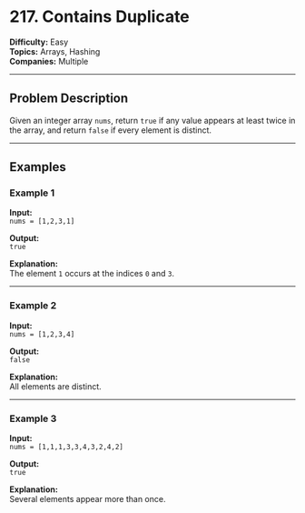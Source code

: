 # 217. Contains Duplicate

**Difficulty:** Easy  
**Topics:** Arrays, Hashing  
**Companies:** Multiple

---

## **Problem Description**

Given an integer array `nums`, return `true` if any value appears at least twice in the array, and return `false` if every element is distinct.

---

## **Examples**

### **Example 1**

**Input:**  
`nums = [1,2,3,1]`

**Output:**  
`true`

**Explanation:**  
The element `1` occurs at the indices `0` and `3`.

---

### **Example 2**

**Input:**  
`nums = [1,2,3,4]`

**Output:**  
`false`

**Explanation:**  
All elements are distinct.

---

### **Example 3**

**Input:**  
`nums = [1,1,1,3,3,4,3,2,4,2]`

**Output:**  
`true`

**Explanation:**  
Several elements appear more than once.


